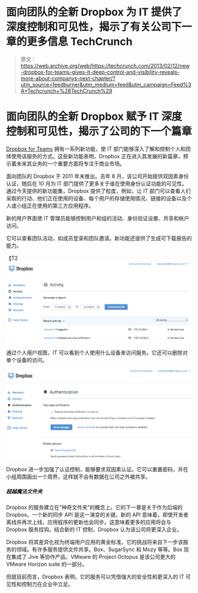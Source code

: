 # 面向团队的全新 Dropbox 为 IT 提供了深度控制和可见性，揭示了有关公司下一章的更多信息 TechCrunch

> 原文：<https://web.archive.org/web/https://techcrunch.com/2013/02/12/new-dropbox-for-teams-gives-it-deep-control-and-visibility-reveals-more-about-companys-next-chapter/?utm_source=feedburner&utm_medium=feed&utm_campaign=Feed%3A+Techcrunch+%28TechCrunch%29>

# 面向团队的全新 Dropbox 赋予 IT 深度控制和可见性，揭示了公司的下一个篇章

[Dropbox for Teams](https://web.archive.org/web/20220930235640/https://www.dropbox.com/teams) 拥有一系列新功能，使 IT 部门能够深入了解和控制个人和团体使用该服务的方式。这些新功能表明，Dropbox 正在进入其发展的新篇章，预示着未来其业务的一个重要方面将专注于商业市场。

面向团队的 Dropbox 于 2011 年末推出。去年 8 月，该公司开始提供双因素身份认证，随后在 10 月为 IT 部门提供了更多关于谁在使用身份认证功能的可见性。通过今天提供的新功能集，Dropbox 提供了粒度，例如，让 IT 部门可以查看人们采取的行动、他们正在使用的设备、每个用户的存储使用情况、链接的设备以及个人或小组正在使用的第三方应用程序。

新的用户界面使 IT 管理员能够控制用户和组的活动、身份验证设置、共享和帐户访问。

它可以查看团队活动，如成员登录和团队邀请。新功能还提供了生成可下载报告的能力。

【T2![3\. Activity Tab](img/a471dfd83c6af9ccaa5ee0641a4c6380.png)

通过个人用户视图，IT 可以看到个人使用什么设备来访问服务。它还可以删除对单个设备的访问。

[![4\. Authentication Tab](img/3173e64aca079334c1cf68504eb2f93d.png)](https://web.archive.org/web/20220930235640/https://beta.techcrunch.com/2013/02/12/new-dropbox-for-teams-gives-it-deep-control-and-visibility-reveals-more-about-companys-next-chapter/4-authentication-tab/)

Dropbox 进一步加强了认证控制，能够要求双因素认证。它可以重置密码，并在小组周围画出一个周界，这样就不会有数据在公司之外被共享。

##### 超越魔法文件夹

Dropbox 的服务建立在“神奇文件夹”的概念上。它的下一章是关于作为后端的 Dropbox。一个新的同步 API 是这一演变的关键。新的 API 意味着，即使开发者离线并再次上线，应用程序的更新也会同步。这意味着更多的应用将会与 Dropbox 服务挂钩。结合新的 IT 控制，Dropbox 认为该公司将更深入企业。

Dropbox 将其差异化视为终端用户应用的黄金标准。它的挑战将来自下一步该服务的领域。有许多服务提供文件共享。Box、SugarSync 和 Mozy 等等。Box 现在集成了 Jive 等协作产品，VMware 的 Project Octopus 是该公司更大的 VMware Horizon suite 的一部分。

但就目前而言，Dropbox 表明，它的服务可以凭借强大的安全性和更深入的 IT 可见性和控制力在企业中立足。